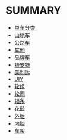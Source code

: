 # SUMMARY

<!--
create time: 2015-09-06 22:40:59
Author: amoblin

This file is created by Marboo<http://marboo.io> template file $MARBOO_HOME/.media/starts/default.md
本文件由 Marboo<http://marboo.io> 模板文件 $MARBOO_HOME/.media/starts/default.md 创建
-->

* [单车分类](bicycle/index.md)
 * [山地车](bicycle/mtb.md)
 * [公路车](bicycle/racing.md)
 * [其他](bicycle/else.md)
* [品牌车](all-in-one/index.md)
 * [捷安特](all-in-one/giant.md)
 * [美利达](all-in-one/merida.md)
* [DIY](diy.md)
 * [轮组](wheelset/wheelset.md)
  * [轮圈](wheelset/rim.md)
  * [辐条](wheelset/spoke.md)
  * [花鼓](wheelset/hub.md)
  * [外胎](wheelset/tire.md)
  * [内胎](wheelset/tube.md)
 * [车架]()
